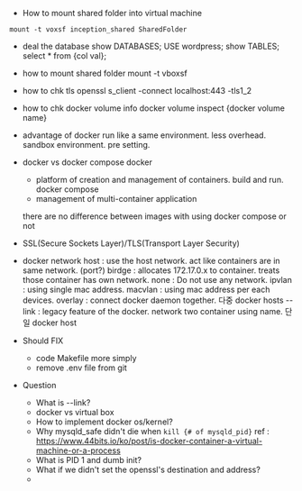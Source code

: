 - How to mount shared folder into virtual machine

`mount -t voxsf inception_shared SharedFolder`

- deal the database
	show DATABASES;
	USE wordpress;
	show TABLES;
	select * from {col val};
	
- how to mount shared folder 
	mount -t vboxsf <host folder> <guest folder>

- how to chk tls
	openssl s_client -connect localhost:443 -tls1_2

- how to chk docker volume info
	docker volume inspect {docker volume name}
	
- advantage of docker
	run like a same environment.
	less overhead.
	sandbox environment.
	pre setting.

- docker vs docker compose
	docker
	- platform of creation and management of containers. build and run.
	docker compose
	- management of multi-container application
	
	there are no difference between images with using docker compose or not

- SSL(Secure Sockets Layer)/TLS(Transport Layer Security)


- docker network
	host : use the host network. act like containers are in same network. (port?)
	birdge : allocates 172.17.0.x to container. treats those container has own network.
	none : Do not use any network.
	ipvlan : using single mac address.
	macvlan : using mac address per each devices.
	overlay : connect docker daemon together. 다중 docker hosts
	--link : legacy feature of the docker. network two container using name. 단일 docker host


- Should FIX
	- code Makefile more simply
	- remove .env file from git

- Question
	- What is --link?
	- docker vs virtual box
	- How to implement docker os/kernel?
	- Why mysqld_safe didn't die when `kill {# of mysqld_pid}`
		ref : https://www.44bits.io/ko/post/is-docker-container-a-virtual-machine-or-a-process
	- What is PID 1 and dumb init?
	- What if we didn't set the openssl's destination and address?
	- 